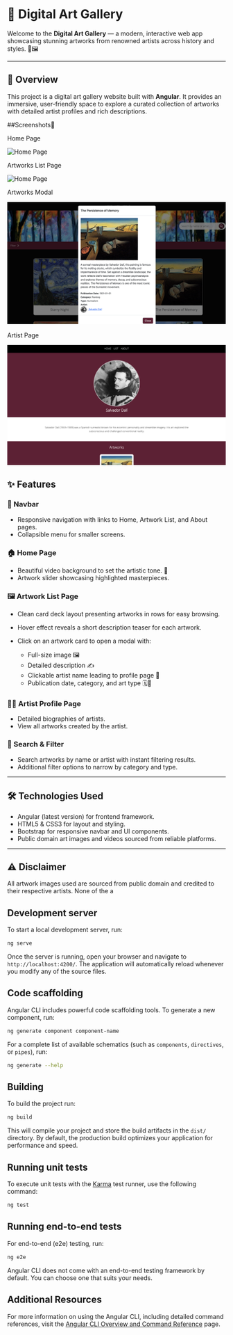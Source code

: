 # 🎨 Digital Art Gallery

Welcome to the **Digital Art Gallery** — a modern, interactive web app showcasing stunning artworks from renowned artists across history and styles. 🌟🖼️

---

## 🌟 Overview

This project is a digital art gallery website built with **Angular**. It provides an immersive, user-friendly space to explore a curated collection of artworks with detailed artist profiles and rich descriptions.

##Screenshots📸

Home Page

![Home Page](./artGallery/src/assets/Screenshot%202025-07-17%20at%2011.20.27.png)

Artworks List Page

![Home Page](./artGallery/src/assets/Screenshot%202025-07-17%20at%2011.20.57.png)

Artworks Modal

![Home Page](./artGallery/src/assets/Screenshot%202025-07-17%20at%2011.21.50.png)

Artist Page

![Home Page](./artGallery/src/assets/Screenshot%202025-07-17%20at%2011.22.33.png)

## ✨ Features

### 🧭 Navbar

* Responsive navigation with links to Home, Artwork List, and About pages.
* Collapsible menu for smaller screens.

### 🏠 Home Page

* Beautiful video background to set the artistic tone. 🎥
* Artwork slider showcasing highlighted masterpieces.

### 🖼️ Artwork List Page

* Clean card deck layout presenting artworks in rows for easy browsing.
* Hover effect reveals a short description teaser for each artwork.
* Click on an artwork card to open a modal with:

  * Full-size image 🖼️
  * Detailed description ✍️
  * Clickable artist name leading to profile page 👤
  * Publication date, category, and art type 🗓️🎨

### 👩‍🎨 Artist Profile Page

* Detailed biographies of artists.
* View all artworks created by the artist.

### 🔎 Search & Filter

* Search artworks by name or artist with instant filtering results.
* Additional filter options to narrow by category and type.

---

## 🛠️ Technologies Used

* Angular (latest version) for frontend framework.
* HTML5 & CSS3 for layout and styling.
* Bootstrap for responsive navbar and UI components.
* Public domain art images and videos sourced from reliable platforms.

---

## ⚠️ Disclaimer

All artwork images used are sourced from public domain and credited to their respective artists. None of the a


## Development server

To start a local development server, run:

```bash
ng serve
```

Once the server is running, open your browser and navigate to `http://localhost:4200/`. The application will automatically reload whenever you modify any of the source files.

## Code scaffolding

Angular CLI includes powerful code scaffolding tools. To generate a new component, run:

```bash
ng generate component component-name
```

For a complete list of available schematics (such as `components`, `directives`, or `pipes`), run:

```bash
ng generate --help
```

## Building

To build the project run:

```bash
ng build
```

This will compile your project and store the build artifacts in the `dist/` directory. By default, the production build optimizes your application for performance and speed.

## Running unit tests

To execute unit tests with the [Karma](https://karma-runner.github.io) test runner, use the following command:

```bash
ng test
```

## Running end-to-end tests

For end-to-end (e2e) testing, run:

```bash
ng e2e
```

Angular CLI does not come with an end-to-end testing framework by default. You can choose one that suits your needs.

## Additional Resources

For more information on using the Angular CLI, including detailed command references, visit the [Angular CLI Overview and Command Reference](https://angular.dev/tools/cli) page.

